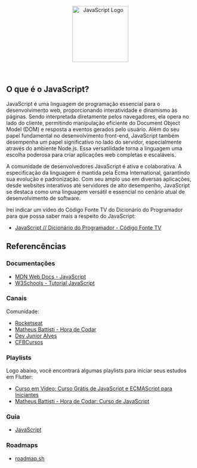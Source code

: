 <p align="center">
    <image src="../../logos/javascript-logo.png" height="150px" alt="JavaScript Logo" />
</p>

</br>

## O que é o JavaScript?

JavaScript é uma linguagem de programação essencial para o desenvolvimento web, proporcionando interatividade e dinamismo às páginas. Sendo interpretada diretamente pelos navegadores, ela opera no lado do cliente, permitindo manipulação eficiente do Document Object Model (DOM) e resposta a eventos gerados pelo usuário. Além do seu papel fundamental no desenvolvimento front-end, JavaScript também desempenha um papel significativo no lado do servidor, especialmente através do ambiente Node.js. Essa versatilidade torna a linguagem uma escolha poderosa para criar aplicações web completas e escaláveis.

A comunidade de desenvolvedores JavaScript é ativa e colaborativa. A especificação da linguagem é mantida pela Ecma International, garantindo sua evolução e padronização. Com seu amplo uso em diversas aplicações, desde websites interativos até servidores de alto desempenho, JavaScript se destaca como uma linguagem versátil e essencial no cenário atual de desenvolvimento de software.

Irei indicar um vídeo do Código Fonte TV do Dicionário do Programador para que possa saber mais a respeito do JavaScript:

- [JavaScript // Dicionário do Programador - Código Fonte TV](https://youtu.be/Ri76yOpLrNg?si=KCXkHC5jE__DIERB/)

## Referencências

### Documentações

- [MDN Web Docs - JavaScript](https://developer.mozilla.org/pt-BR/docs/Web/JavaScript/)
- [W3Schools - Tutorial JavaScript](https://www.w3schools.com/js/)

### Canais

Comunidade:
- [Rocketseat](https://www.youtube.com/@rocketseat)
- [Matheus Battisti - Hora de Codar](https://www.youtube.com/@MatheusBattisti/)
- [Dev Junior Alves](https://www.youtube.com/@devjunioralves)
- [CFBCursos](https://www.youtube.com/@cfbcursos)

### Playlists

Logo abaixo, você encontrará algumas playlists para iniciar seus estudos em Flutter:

-   [Curso em Vídeo: Curso Grátis de JavaScript e ECMAScript para Iniciantes](https://www.youtube.com/watch?v=BXqUH86F-kA&list=PLntvgXM11X6pi7mW0O4ZmfUI1xDSIbmTm/)
-   [Matheus Battisti - Hora de Codar: Curso de JavaScript](https://www.youtube.com/watch?v=TkD0QMyBa28&list=PLnDvRpP8BneysKU8KivhnrVaKpILD3gZ6/)

### Guia

- [JavaScript](https://developer.mozilla.org/pt-BR/docs/Learn/JavaScript/)

### Roadmaps

- [roadmap.sh](https://roadmap.sh/javascript/)
